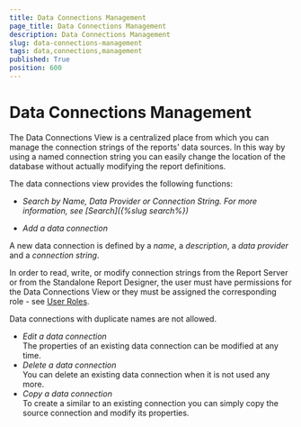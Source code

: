 ```yaml
---
title: Data Connections Management
page_title: Data Connections Management
description: Data Connections Management
slug: data-connections-management
tags: data,connections,management
published: True
position: 600
---
```


# Data Connections Management



The Data Connections View is a centralized place from which you can manage the connection strings of the reports' data sources. In this way by using a named connection string you can easily change the location of the database without actually modifying the report definitions.

The data connections view provides the following functions:

  - _Search by Name, Data Provider or Connection String. For more information, see [Search]({%slug search%})_

  - _Add a data connection_

A new data connection is defined by a _name_, a _description_, a _data provider_ and a _connection string_.

In order to read, write, or modify connection strings from the Report Server or from the Standalone Report Designer, the user must have permissions for the Data Connections View or they must be assigned the corresponding role - see [User Roles](/user-management/user-roles).

Data connections with duplicate names are not allowed.

  - _Edit a data connection_  
The properties of an existing data connection can be modified at any time.
  - _Delete a data connection_  
You can delete an existing data connection when it is not used any more.
  - _Copy a data connection_  
To create a similar to an existing connection you can simply copy the source connection and modify its properties.
